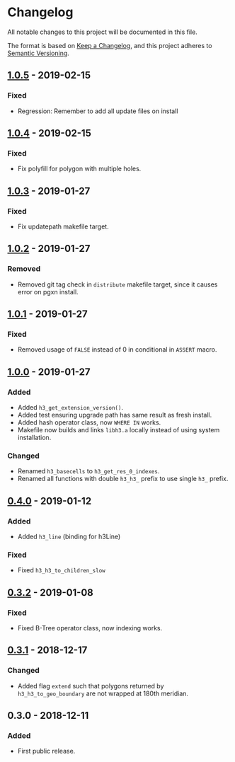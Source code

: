 # Changelog
All notable changes to this project will be documented in this file.

The format is based on [Keep a Changelog](https://keepachangelog.com/en/1.0.0/),
and this project adheres to [Semantic Versioning](https://semver.org/spec/v2.0.0.html).

## [1.0.5] - 2019-02-15
### Fixed
- Regression: Remember to add all update files on install

## [1.0.4] - 2019-02-15
### Fixed
- Fix polyfill for polygon with multiple holes.

## [1.0.3] - 2019-01-27
### Fixed
- Fix updatepath makefile target.

## [1.0.2] - 2019-01-27
### Removed
- Removed git tag check in `distribute` makefile target, since it causes error on pgxn install.

## [1.0.1] - 2019-01-27
### Fixed
- Removed usage of `FALSE` instead of 0 in conditional in `ASSERT` macro.

## [1.0.0] - 2019-01-27
### Added
- Added `h3_get_extension_version()`.
- Added test ensuring upgrade path has same result as fresh install.
- Added hash operator class, now `WHERE IN` works.
- Makefile now builds and links `libh3.a` locally instead of using system installation.
### Changed
- Renamed `h3_basecells` to `h3_get_res_0_indexes`.
- Renamed all functions with double `h3_h3_` prefix to use single `h3_` prefix.

## [0.4.0] - 2019-01-12
### Added
- Added `h3_line` (binding for h3Line)
### Fixed
- Fixed `h3_h3_to_children_slow`

## [0.3.2] - 2019-01-08
### Fixed
- Fixed B-Tree operator class, now indexing works.

## [0.3.1] - 2018-12-17
### Changed
- Added flag `extend` such that polygons returned by `h3_h3_to_geo_boundary` are not wrapped at 180th meridian.

## 0.3.0 - 2018-12-11
### Added
- First public release.

[1.0.5]: https://github.com/bytesandbrains/h3-pg/compare/v1.0.4...v1.0.5
[1.0.4]: https://github.com/bytesandbrains/h3-pg/compare/v1.0.3...v1.0.4
[1.0.3]: https://github.com/bytesandbrains/h3-pg/compare/v1.0.2...v1.0.3
[1.0.2]: https://github.com/bytesandbrains/h3-pg/compare/v1.0.1...v1.0.2
[1.0.1]: https://github.com/bytesandbrains/h3-pg/compare/v1.0.0...v1.0.1
[1.0.0]: https://github.com/bytesandbrains/h3-pg/compare/v0.4.0...v1.0.0
[0.4.0]: https://github.com/bytesandbrains/h3-pg/compare/v0.3.2...v0.4.0
[0.3.2]: https://github.com/bytesandbrains/h3-pg/compare/v0.3.1...v0.3.2
[0.3.1]: https://github.com/bytesandbrains/h3-pg/compare/v0.3.0...v0.3.1
